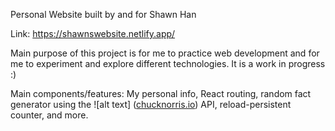 Personal Website built by and for Shawn Han

Link: https://shawnswebsite.netlify.app/

Main purpose of this project is for me to practice web development and for me to experiment and explore different technologies.
It is a work in progress :)

Main components/features: My personal info, React routing, random fact generator using the ![alt text] ([chucknorris.io](https://api.chucknorris.io/)) API, reload-persistent counter, and more.
